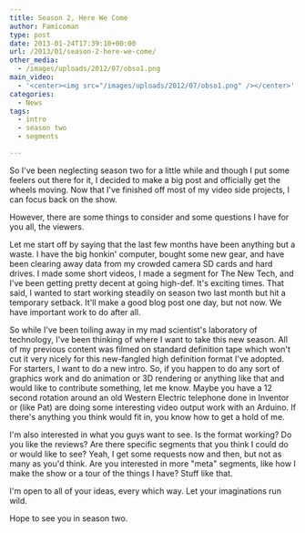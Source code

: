 ```yaml
---
title: Season 2, Here We Come
author: Famicoman
type: post
date: 2013-01-24T17:39:10+00:00
url: /2013/01/season-2-here-we-come/
other_media:
  - /images/uploads/2012/07/obso1.png
main_video:
  - '<center><img src="/images/uploads/2012/07/obso1.png" /></center>'
categories:
  - News
tags:
  - intro
  - season two
  - segments

---
```

So I've been neglecting season two for a little while and though I put some feelers out there for it, I decided to make a big post and officially get the wheels moving. Now that I've finished off most of my video side projects, I can focus back on the show.

However, there are some things to consider and some questions I have for you all, the viewers.

Let me start off by saying that the last few months have been anything but a waste. I have the big honkin' computer, bought some new gear, and have been clearing away data from my crowded camera SD cards and hard drives. I made some short videos, I made a segment for The New Tech, and I've been getting pretty decent at going high-def. It's exciting times. That said, I wanted to start working steadily on season two last month but hit a temporary setback. It'll make a good blog post one day, but not now. We have important work to do after all.

So while I've been toiling away in my mad scientist's laboratory of technology, I've been thinking of where I want to take this new season. All of my previous content was filmed on standard definition tape which won't cut it very nicely for this new-fangled high definition format I've adopted. For starters, I want to do a new intro. So, if you happen to do any sort of graphics work and do animation or 3D rendering or anything like that and would like to contribute something, let me know. Maybe you have a 12 second rotation around an old Western Electric telephone done in Inventor or (like Pat) are doing some interesting video output work with an Arduino. If there's anything you think would fit in, you know how to get a hold of me.

I'm also interested in what you guys want to see. Is the format working? Do you like the reviews? Are there specific segments that you think I could do or would like to see? Yeah, I get some requests now and then, but not as many as you'd think. Are you interested in more "meta" segments, like how I make the show or a tour of the things I have? Stuff like that.

I'm open to all of your ideas, every which way. Let your imaginations run wild.

Hope to see you in season two.